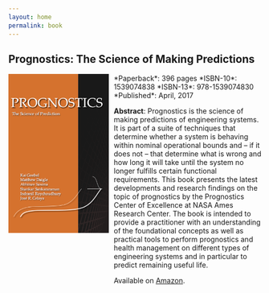 ```yaml
---
layout: home
permalink: book
---
```



## Prognostics: The Science of Making Predictions

<img src="/images/prognostics-cover.png" width="200" style="float:left">

<div markdown="1" style="margin-left:15em">
*Paperback*: 396 pages  
*ISBN-10*: 1539074838  
*ISBN-13*: 978-1539074830  
*Published*: April, 2017

**Abstract**: Prognostics is the science of making predictions of engineering systems. It is part of a suite of techniques that determine whether a system is behaving within nominal operational bounds and – if it does not – that determine what is wrong and how long it will take until the system no longer fulfills certain functional requirements. This book presents the latest developments and research findings on the topic of prognostics by the Prognostics Center of Excellence at NASA Ames Research Center. The book is intended to provide a practitioner with an understanding of the foundational concepts as well as practical tools to perform prognostics and health management on different types of engineering systems and in particular to predict remaining useful life.

Available on <a href="http://a.co/f6TQn4B">Amazon</a>.
</div>
